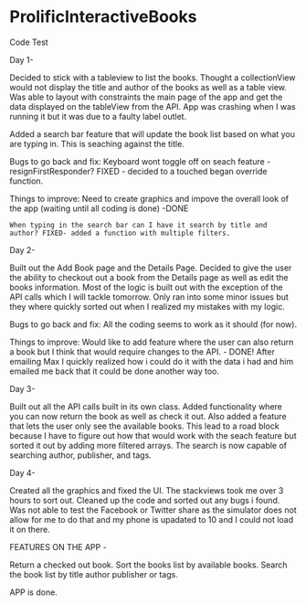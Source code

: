 # ProlificInteractiveBooks
Code Test

Day 1- 

Decided to stick with a tableview to list the books. Thought a collectionView would not display the title and author of the books as well as a table view. Was able to layout with constraints the main page of the app and get the data displayed on the tableView from the API. App was crashing when I was running it but it was due to a faulty label outlet. 

Added a search bar feature that will update the book list based on what you are typing in. This is seaching against the title.

Bugs to go back and fix:
    Keyboard wont toggle off on seach feature - resignFirstResponder? FIXED - decided to a touched began override function.

Things to improve:
    Need to create graphics and impove the overall look of the app (waiting until all coding is done) -DONE

    When typing in the search bar can I have it search by title and author? FIXED- added a function with multiple filters.

Day 2-

Built out the Add Book page and the Details Page. Decided to give the user the ability to checkout out a book from the Details page as well as edit the books information. Most of the logic is built out with the exception of the API calls which I will tackle tomorrow. Only ran into some minor issues but they where quickly sorted out when I realized my mistakes with my logic. 

Bugs to go back and fix:
  All the coding seems to work as it should (for now).

Things to improve:
  Would like to add feature where the user can also return a book but I think that would require changes to the API. - DONE! After emailing Max I quickly realized how i could do it with the data i had and him emailed me back that it could be done another way too. 


Day 3-

Built out all the API calls built in its own class. Added functionality where you can now return the book as well as check it out. Also added a feature that lets the user only see the available books. This lead to a road block because I have to figure out how that would work with the seach feature but sorted it out by adding more filtered arrays. The search is now capable of searching author, publisher, and tags. 

Day 4- 

Created all the graphics and fixed the UI. The stackviews took me over 3 hours to sort out. Cleaned up the code and sorted out any bugs i found. Was not able to test the Facebook or Twitter share as the simulator does not allow for me to do that and my phone is upadated to 10 and I could not load it on there.

FEATURES ON THE APP - 

Return a checked out book.
Sort the books list by available books.
Search the book list by title author publisher or tags.

APP is done. 




